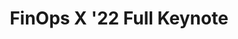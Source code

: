 ---
title: FinOps X '22 Full Keynote 
description: Watch the full keynote of the FinOps Foundation's first FinOps X conference in Austin, Texas. Hear from Apple, Google, Disney, Deloitte, Fidelity, Nubank, IBM, JP Morgan, and more.
date-added: June 2022
type: Video
source: Foundation Contribution
label: 
link: https://www.youtube.com/watch?v=-It8MhfTdmQ
cloud-provider: 
  - Multi-Cloud
permalink: /resources/not-here/
weight: 30
listing: true
---